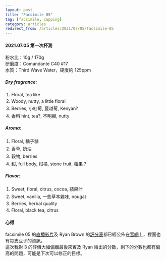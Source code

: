 ```yaml
---
layout: post
title: "Facsimile 05"
tag: [facsimile, cupping]
category: articles
redirect_from: /articles/2021/07/05/facsimile-05
---
```


#### 2021.07.05 第一次杯測

粉水比：10g / 170g  
研磨度：Comandante C40 #17  
水質：Third Wave Water，硬度約 125ppm  

##### Dry fragrance:
1. Floral, tea like
2. Woody, nutty, a little floral
3. Berries, 小紅莓, 蔓越莓, Kenyan?
4. 香料 hint, tea?, 不明顯, nutty

##### Aroma:
1. Floral, 橘子糖
2. 香草, 奶油
3. 穀物, berries
4. 甜, full body, 柑橘, stone fruit, 蘋果？

##### Flavor:
1. Sweet, floral, citrus, cocoa, 蘋果汁
2. Sweet, vanilla, 一些草本雜味, nougat 
3. Berries, herbal quality
4. Floral, black tea, citrus 

#### 心得
facsimile 05 的[直播影片](https://youtu.be/SBTsjTL59Xk)及 Ryan Brown 的[評分表](https://drive.google.com/file/d/1kSpU2ynymFRfVHZ_siboWkiEH30rkDBO/edit)都已經公佈在[官網](https://www.facsimile.coffee/previously/f5)上，裡面也有每支豆子的資訊。  
這次我對 3 的評價大幅偏離最後來賓及 Ryan 給出的分數，剩下的分數也都有偏高的問題，可能是下次可以修正的目標。

<style>
ol, ul {
  padding-left: 1.2rem;
  padding-bottom: 0px;
  margin-left: 0px;
}

li {
  margin-bottom: 4px;
}

li:last-child {
  margin-bottom: 0px;
}

li p {
  margin-bottom: 4px;
}

ul {
  list-style: none;
  padding-left: 0px;
}

h6 {
  font-size: 18px;
}
</style>